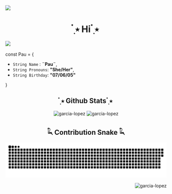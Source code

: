 <img src="https://user-images.githubusercontent.com/73097560/115834477-dbab4500-a447-11eb-908a-139a6edaec5c.gif">

## <h1 align="center">  ๋࣭ ⭑    Hi    ๋࣭ ⭑ </h1>

<img src="https://user-images.githubusercontent.com/73097560/115834477-dbab4500-a447-11eb-908a-139a6edaec5c.gif">

const Pau = {  

*  `String Name` : **¨Pau¨**,
*  `String Pronouns`: **"She/Her"**,
*  `String Birthday`: **"07/06/05"**
  
}

## 

<div align="center"></div>


## <div align="center">  ๋࣭ ⭑  Github Stats  ๋࣭ ⭑ </div>
<div></div>

<p align = "center">
<img align="center" src="https://github-readme-stats.vercel.app/api/top-langs?username=garcia-lopez&theme=catppuccin_mocha&show_icons=true&locale=en&layout=compact" alt="garcia-lopez"  style="width: 50%">
<img align="center" src="https://github-readme-stats.vercel.app/api?username=garcia-lopez&show_icons=true&theme=catppuccin_mocha&locale=en" alt="garcia-lopez"  style="width: 50%"/>
</p>

## <div align="center"> 𓆗 Contribution Snake 𓆗</div>
![Snake animation](https://github.com/garcia-lopez/garcia-lopez/blob/output/github-contribution-grid-snake.svg)

<p align="right"> <img src="https://komarev.com/ghpvc/?username=garcia-lopez&label=Profile%20views&color=blue&style=for-the-badge" alt="garcia-lopez" /> </p>
